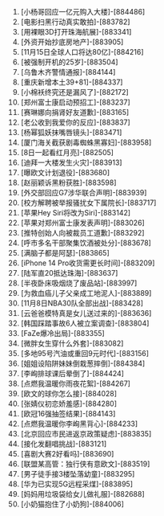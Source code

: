 
1. [小杨哥回应一亿元购入大楼]-[884486]
1. [电影扫黑行动真实敢拍]-[883782]
1. [用裸眼3D打开珠海航展]-[883341]
1. [外资开始抄底房地产]-[883905]
1. [11月15日全球人口将达80亿]-[884216]
1. [被强制开机的25岁]-[883504]
1. [乌鲁木齐警情通报]-[884144]
1. [重庆新增本土39+81]-[884337]
1. [小棉袄终究还是漏风了]-[882172]
1. [郑州富士康启动预招工]-[883237]
1. [赛琳娜向捐肾好友道歉]-[883165]
1. [老公收到我爱你的反应]-[883837]
1. [杨幂狐妖抹嘴唇镜头]-[883471]
1. [厦门海关截获剧毒蜘蛛黑寡妇]-[883958]
1. [8日一起看红月亮]-[882505]
1. [迪拜一大楼发生火灾]-[883913]
1. [曝欧文计划退役]-[883680]
1. [赵丽颖诉黑粉获胜]-[883598]
1. [外交部回应G7涉华联合声明]-[883939]
1. [校方解聘被举报骚扰女下属院长]-[883717]
1. [苹果Hey Siri将改为Siri]-[883142]
1. [苹果对郑州富士康发表声明]-[883026]
1. [推特创始人向被裁员工道歉]-[883292]
1. [呼市多名干部聚集饮酒被处分]-[883678]
1. [满脑子都是阿瑟]-[883865]
1. [iPhone 14 Pro收货需更长时间]-[883209]
1. [陆军直20抵达珠海]-[883637]
1. [半夜卧床吸烟烧了废品站]-[883997]
1. [为救血癌儿子父亲成工地泥人]-[883889]
1. [11月8日NBA30队全部出战]-[883428]
1. [云爸爸模特真是女儿送过来的]-[883636]
1. [韩国踩踏事故6人被立案调查]-[883804]
1. [FaZe爆冷出局]-[883355]
1. [微胖女生穿什么外套]-[883082]
1. [多地95号汽油或重回9元时代]-[883156]
1. [姐姐设陷阱妹妹倒栽葱摔倒]-[884384]
1. [李峋排球课后晕倒了]-[884424]
1. [点燃我温暖你雨夜花絮]-[884267]
1. [欧文的球你怎么接]-[884028]
1. [张婧仪初恋娇羞感]-[884280]
1. [欧冠16强抽签结果]-[884143]
1. [点燃我温暖你李峋黑背心]-[884233]
1. [北京回应市民进返京政策疑虑]-[883835]
1. [接化发翻唱挑战]-[883121]
1. [喜剧大赛2好看吗]-[883690]
1. [联盟某高管：独行侠有意欧文]-[883519]
1. [男子徒手接3楼坠落幼童]-[883295]
1. [华为已实现5G远程采煤]-[883895]
1. [妈妈用垃圾袋给女儿做礼服]-[882688]
1. [小奶猫抱住了小奶狗]-[884006]